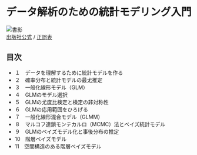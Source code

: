 # データ解析のための統計モデリング入門
![書影](https://www.iwanami.co.jp//images/book/257893.jpg)  
[出版社公式](https://www.iwanami.co.jp/book/b257893.html) /
[正誤表](http://hosho.ees.hokudai.ac.jp/~kubo/ce/IwanamiBook.html)  

## 目次
- １　データを理解するために統計モデルを作る
- ２　確率分布と統計モデルの最尤推定
- ３　一般化線形モデル（GLM）
- ４　GLMのモデル選択
- ５　GLMの尤度比検定と検定の非対称性
- ６　GLMの応用範囲をひろげる
- ７　一般化線形混合モデル（GLMM）
- ８　マルコフ連鎖モンテカルロ（MCMC）法とベイズ統計モデル
- ９　GLMのベイズモデル化と事後分布の推定
- 10　階層ベイズモデル
- 11　空間構造のある階層ベイズモデル
